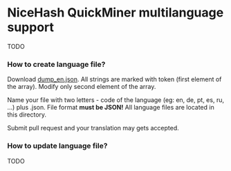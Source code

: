 # NiceHash QuickMiner multilanguage support

TODO

### How to create language file?
Download [dump_en.json](/lang/dump_en.json). All strings are marked with token (first element of the array). Modify only second element of the array.

Name your file with two letters - code of the language (eg: en, de, pt, es, ru, ...) plus .json. File format **must be JSON!** All language files are located in this directory.

Submit pull request and your translation may gets accepted.

### How to update language file?

TODO
